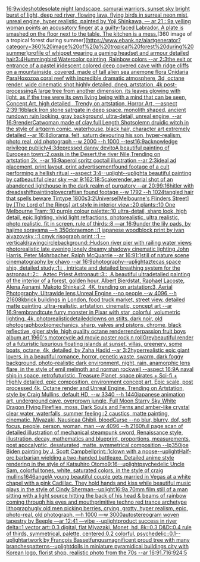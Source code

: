 [16:9](https://www.ebank.nz/aiartgenerator?category=16%3A9)[wideshot](https://www.ebank.nz/aiartgenerator?category=wideshot)[desolate night landscape, samurai warriors, sunset sky bright burst of light, deep red river, flowing lava, flying birds in surreal neon mist, unreal engine, hyper realistic, painted by Yoji Shinkawa, — ar 21 : 9](https://www.ebank.nz/aiartgenerator?category=desolate%20night%20landscape%2C%20samurai%20warriors%2C%20sunset%20sky%20bright%20burst%20of%20light%2C%20deep%20red%20river%2C%20flowing%20lava%2C%20flying%20birds%20in%20surreal%20neon%20mist%2C%20unreal%20engine%2C%20hyper%20realistic%2C%20painted%20by%20Yoji%20Shinkawa%2C%20%E2%80%94%20ar%2021%20%3A%209)[a yelling woman points an accusatory finger at a guilty-faced Labrador. A plate is smashed on the floor next to the table. The kitchen is a mess.](https://www.ebank.nz/aiartgenerator?category=a%20yelling%20woman%20points%20an%20accusatory%20finger%20at%20a%20guilty-faced%20Labrador.%20A%20plate%20is%20smashed%20on%20the%20floor%20next%20to%20the%20table.%20The%20kitchen%20is%20a%20mess.)[360 image of a tropical forest during summer](https://www.ebank.nz/aiartgenerator?category=360%20image%20of%20a%20tropical%20forest%20during%20summer)[profile of whippet wearing a gaming headset and armour detailed hair](https://www.ebank.nz/aiartgenerator?category=profile%20of%20whippet%20wearing%20a%20gaming%20headset%20and%20armour%20detailed%20hair)[3:4](https://www.ebank.nz/aiartgenerator?category=3%3A4)[Hummingbird Watercolor painting, Rainbow colors --ar 2:3](https://www.ebank.nz/aiartgenerator?category=Hummingbird%20Watercolor%20painting%2C%20Rainbow%20colors%20--ar%202%3A3)[the exit or entrance of a pastel iridescent colored deep covered cave with ridge cliffs on a mountainside, covered, made of tall alien sea anemone flora Cnidaria ParaHoxozoa coral reef with incredible dramatic atmosphere, 3d, octane render, wide cinematic shot highly detailed, dneg, artstation, 4k post-processing](https://www.ebank.nz/aiartgenerator?category=the%20exit%20or%20entrance%20of%20a%20pastel%20iridescent%20colored%20deep%20covered%20cave%20with%20ridge%20cliffs%20on%20a%20mountainside%2C%20covered%2C%20made%20of%20tall%20alien%20sea%20anemone%20flora%20Cnidaria%20ParaHoxozoa%20coral%20reef%20with%20incredible%20dramatic%20atmosphere%2C%203d%2C%20octane%20render%2C%20wide%20cinematic%20shot%20highly%20detailed%2C%20dneg%2C%20artstation%2C%204k%20post-processing)[A large tree from another dimension, its leaves glowing with light, as if the tree were its own living being with a mind that can be seen, Concept Art, high detailed , Trendy on artstation, Horror Art, —aspect 2:3](https://www.ebank.nz/aiartgenerator?category=A%20large%20tree%20from%20another%20dimension%2C%20its%20leaves%20glowing%20with%20light%2C%20as%20if%20the%20tree%20were%20its%20own%20living%20being%20with%20a%20mind%20that%20can%20be%20seen%2C%20Concept%20Art%2C%20high%20detailed%20%2C%20Trendy%20on%20artstation%2C%20Horror%20Art%2C%20%E2%80%94aspect%202%3A3)[9:16](https://www.ebank.nz/aiartgenerator?category=9%3A16)[black Iron stone satrgate in deep space, monolith shaped, ancient rundown ruin looking, gray background, ultra-detail, unreal engine, --ar 16:9](https://www.ebank.nz/aiartgenerator?category=black%20Iron%20stone%20satrgate%20in%20deep%20space%2C%20monolith%20shaped%2C%20ancient%20rundown%20ruin%20looking%2C%20gray%20background%2C%20ultra-detail%2C%20unreal%20engine%2C%20--ar%2016%3A9)[render](https://www.ebank.nz/aiartgenerator?category=render)[Catwoman,made of clay,full Length Shot](https://www.ebank.nz/aiartgenerator?category=Catwoman%2Cmade%20of%20clay%2Cfull%20Length%20Shot)[solemn druidic witch in the style of artgerm comic, waterhouse, black hair, character art extremely detailed --ar 16:8](https://www.ebank.nz/aiartgenerator?category=solemn%20druidic%20witch%20in%20the%20style%20of%20artgerm%20comic%2C%20waterhouse%2C%20black%20hair%2C%20character%20art%20extremely%20detailed%20--ar%2016%3A8)[diorama, felt, saturn devouring his son, hyper-realism, photo real, old photograph --w 2000 --h 1000 --test](https://www.ebank.nz/aiartgenerator?category=diorama%2C%20felt%2C%20saturn%20devouring%20his%20son%2C%20hyper-realism%2C%20photo%20real%2C%20old%20photograph%20--w%202000%20--h%201000%20--test)[16:9](https://www.ebank.nz/aiartgenerator?category=16%3A9)[acknowledge privilege publicly](https://www.ebank.nz/aiartgenerator?category=acknowledge%20privilege%20publicly)[4:3](https://www.ebank.nz/aiartgenerator?category=4%3A3)[depressed danny devito](https://www.ebank.nz/aiartgenerator?category=depressed%20danny%20devito)[A beautiful painting of European town::2,oasis in the Desert,the river Nile,Trending on artstation,2k, --ar 16:9](https://www.ebank.nz/aiartgenerator?category=A%20beautiful%20painting%20of%20European%20town%3A%3A2%2Coasis%20in%20the%20Desert%2Cthe%20river%20Nile%2CTrending%20on%20artstation%2C2k%2C%20--ar%2016%3A9)[aperol spritz coctail illustration --ar 2:3](https://www.ebank.nz/aiartgenerator?category=aperol%20spritz%20coctail%20illustration%20--ar%202%3A3)[ideal ad placement, print layout, print advertisement](https://www.ebank.nz/aiartgenerator?category=ideal%20ad%20placement%2C%20print%20layout%2C%20print%20advertisement)[found footage of a cult performing a hellish ritual --aspect 3:4](https://www.ebank.nz/aiartgenerator?category=found%20footage%20of%20a%20cult%20performing%20a%20hellish%20ritual%20--aspect%203%3A4)[--uplight](https://www.ebank.nz/aiartgenerator?category=--uplight)[--uplight](https://www.ebank.nz/aiartgenerator?category=--uplight)[a beautiful painting by cat](https://www.ebank.nz/aiartgenerator?category=a%20beautiful%20painting%20by%20cat)[beautiful clear sky —ar 9:16](https://www.ebank.nz/aiartgenerator?category=beautiful%20clear%20sky%20%E2%80%94ar%209%3A16)[2:1](https://www.ebank.nz/aiartgenerator?category=2%3A1)[8:5](https://www.ebank.nz/aiartgenerator?category=8%3A5)[cake](https://www.ebank.nz/aiartgenerator?category=cake)[render,](https://www.ebank.nz/aiartgenerator?category=render%2C)[aerial shot of an abandoned lighthouse in the dark realm of purgatory --ar 20:9](https://www.ebank.nz/aiartgenerator?category=aerial%20shot%20of%20an%20abandoned%20lighthouse%20in%20the%20dark%20realm%20of%20purgatory%20--ar%2020%3A9)[9:16](https://www.ebank.nz/aiartgenerator?category=9%3A16)[hitler with dreads](https://www.ebank.nz/aiartgenerator?category=hitler%20with%20dreads)[shift](https://www.ebank.nz/aiartgenerator?category=shift)[painting](https://www.ebank.nz/aiartgenerator?category=painting)[lovecraftian found footage --w 1792 --h 1024](https://www.ebank.nz/aiartgenerator?category=lovecraftian%20found%20footage%20--w%201792%20--h%201024)[tangled hair that spells beware Tintype 1800s](https://www.ebank.nz/aiartgenerator?category=tangled%20hair%20that%20spells%20beware%20Tintype%201800s)[3:2](https://www.ebank.nz/aiartgenerator?category=3%3A2)[Universe](https://www.ebank.nz/aiartgenerator?category=Universe)[[Melbourne's Flinders Street] by [The Lord of the Rings] art style in interior view::20 plants::10 One Melbourne Tram::10 purple colour palette::10 ultra-detail, sharp look, high detail, epic lighting, vivid light refractions, photorealistic, ultra realistic, photo realistic, fit in screen, rule of thirds::8 —ar 16:9](https://www.ebank.nz/aiartgenerator?category=%5BMelbourne%27s%20Flinders%20Street%5D%20by%20%5BThe%20Lord%20of%20the%20Rings%5D%20art%20style%20in%20interior%20view%3A%3A20%20plants%3A%3A10%20One%20Melbourne%20Tram%3A%3A10%20purple%20colour%20palette%3A%3A10%20ultra-detail%2C%20sharp%20look%2C%20high%20detail%2C%20epic%20lighting%2C%20vivid%20light%20refractions%2C%20photorealistic%2C%20ultra%20realistic%2C%20photo%20realistic%2C%20fit%20in%20screen%2C%20rule%20of%20thirds%3A%3A8%20%E2%80%94ar%2016%3A9)[under the lily pads, by hajime sorayama —h 350](https://www.ebank.nz/aiartgenerator?category=under%20the%20lily%20pads%2C%20by%20hajime%20sorayama%20%E2%80%94h%20350)[doraemon ::1  japanese woodblock print by ivan aivazovsky ::1 cmyk risograph print ::1 --vertical](https://www.ebank.nz/aiartgenerator?category=doraemon%20%3A%3A1%20%20japanese%20woodblock%20print%20by%20ivan%20aivazovsky%20%3A%3A1%20cmyk%20risograph%20print%20%3A%3A1%20--vertical)[drawing](https://www.ebank.nz/aiartgenerator?category=drawing)[circle](https://www.ebank.nz/aiartgenerator?category=circle)[background::](https://www.ebank.nz/aiartgenerator?category=background%3A%3A)[Hudson river pier with railing water views photorealistic late evening lonely dreamy shadowy cinematic lighting John Harris, Peter Mohrbacher, Ralph McQuarrie --ar 16:9](https://www.ebank.nz/aiartgenerator?category=Hudson%20river%20pier%20with%20railing%20water%20views%20photorealistic%20late%20evening%20lonely%20dreamy%20shadowy%20cinematic%20lighting%20John%20Harris%2C%20Peter%20Mohrbacher%2C%20Ralph%20McQuarrie%20--ar%2016%3A9)[1:1](https://www.ebank.nz/aiartgenerator?category=1%3A1)[still of nature scene cinematography by chavo --ar 16:9](https://www.ebank.nz/aiartgenerator?category=still%20of%20nature%20scene%20cinematography%20by%20chavo%20--ar%2016%3A9)[photography](https://www.ebank.nz/aiartgenerator?category=photography)[--uplight](https://www.ebank.nz/aiartgenerator?category=--uplight)[aztecas space ship, detailed study::1:: , intricate and detailed  breathing system for the astronaut::2:: , Aztec Priest Astronaut::3:: ,](https://www.ebank.nz/aiartgenerator?category=aztecas%20space%20ship%2C%20detailed%20study%3A%3A1%3A%3A%20%2C%20intricate%20and%20detailed%20%20breathing%20system%20for%20the%20astronaut%3A%3A2%3A%3A%20%2C%20Aztec%20Priest%20Astronaut%3A%3A3%3A%3A%20%2C)[A beautiful ultradetailed painting of the interior of a forest, golden hour, Albert Bierdstat, Raphael Lacoste, Alena Aenami, Makoto Shinkai:2, 4K, trending on artstation:3, Aerial Photography, Ultrawide lens,Unreal Engine --no people --w 4096 --h 2160](https://www.ebank.nz/aiartgenerator?category=A%20beautiful%20ultradetailed%20painting%20of%20the%20interior%20of%20a%20forest%2C%20golden%20hour%2C%20Albert%20Bierdstat%2C%20Raphael%20Lacoste%2C%20Alena%20Aenami%2C%20Makoto%20Shinkai%3A2%2C%204K%2C%20trending%20on%20artstation%3A3%2C%20Aerial%20Photography%2C%20Ultrawide%20lens%2CUnreal%20Engine%20--no%20people%20--w%204096%20--h%202160)[8k](https://www.ebank.nz/aiartgenerator?category=8k)[brick buildings in London, food truck market, street view, detailed matte painting, ultra-realistic, artstation, cinematic, concept art --ar 16:9](https://www.ebank.nz/aiartgenerator?category=brick%20buildings%20in%20London%2C%20food%20truck%20market%2C%20street%20view%2C%20detailed%20matte%20painting%2C%20ultra-realistic%2C%20artstation%2C%20cinematic%2C%20concept%20art%20--ar%2016%3A9)[rembrandt](https://www.ebank.nz/aiartgenerator?category=rembrandt)[cute furry monster in Pixar with star, colorful, volumetric lighting, 4k, photorealistic](https://www.ebank.nz/aiartgenerator?category=cute%20furry%20monster%20in%20Pixar%20with%20star%2C%20colorful%2C%20volumetric%20lighting%2C%204k%2C%20photorealistic)[detailed](https://www.ebank.nz/aiartgenerator?category=detailed)[clowns on stilts, dark noir, old photograph](https://www.ebank.nz/aiartgenerator?category=clowns%20on%20stilts%2C%20dark%20noir%2C%20old%20photograph)[box](https://www.ebank.nz/aiartgenerator?category=box)[biomechanics, sharp, valves and pistons, chrome, black reflective, giger style, high quality octane render](https://www.ebank.nz/aiartgenerator?category=biomechanics%2C%20sharp%2C%20valves%20and%20pistons%2C%20chrome%2C%20black%20reflective%2C%20giger%20style%2C%20high%20quality%20octane%20render)[render](https://www.ebank.nz/aiartgenerator?category=render)[passion fruit boys album art 1960's motorcycle ad movie poster rock n roll](https://www.ebank.nz/aiartgenerator?category=passion%20fruit%20boys%20album%20art%201960%27s%20motorcycle%20ad%20movie%20poster%20rock%20n%20roll)[Grey](https://www.ebank.nz/aiartgenerator?category=Grey)[beautiful render of a futuristic luxurious floating islands at sunset, villas, greenery, some boats, octane, 4k, detailed, by Zaha Hadid --ar 3:2](https://www.ebank.nz/aiartgenerator?category=beautiful%20render%20of%20a%20futuristic%20luxurious%20floating%20islands%20at%20sunset%2C%20villas%2C%20greenery%2C%20some%20boats%2C%20octane%2C%204k%2C%20detailed%2C%20by%20Zaha%20Hadid%20--ar%203%3A2)[hyperrealistic epic giant lovers, in a beautiful romance, horror, genetic waste,  swarm, dark foggy background, photo-realistic dark environment, night, rain, anamorphic lens flare, in the style of emil melmoth and norman rockwell --aspect 16:9](https://www.ebank.nz/aiartgenerator?category=hyperrealistic%20epic%20giant%20lovers%2C%20in%20a%20beautiful%20romance%2C%20horror%2C%20genetic%20waste%2C%20%20swarm%2C%20dark%20foggy%20background%2C%20photo-realistic%20dark%20environment%2C%20night%2C%20rain%2C%20anamorphic%20lens%20flare%2C%20in%20the%20style%20of%20emil%20melmoth%20and%20norman%20rockwell%20--aspect%2016%3A9)[A naval ship in space, retrofuturistic, Treasure Planet, space pirates + Sci-fi + Highly detailed, epic composition. environment concept art. Epic scale, post processed 4k, Octane render and Unreal Engine. Trending on Artstation, style by Craig Mullins, default HD, --w 3340 --h 1440](https://www.ebank.nz/aiartgenerator?category=A%20naval%20ship%20in%20space%2C%20retrofuturistic%2C%20Treasure%20Planet%2C%20space%20pirates%20%2B%20Sci-fi%20%2B%20Highly%20detailed%2C%20epic%20composition.%20environment%20concept%20art.%20Epic%20scale%2C%20post%20processed%204k%2C%20Octane%20render%20and%20Unreal%20Engine.%20Trending%20on%20Artstation%2C%20style%20by%20Craig%20Mullins%2C%20default%20HD%2C%20--w%203340%20--h%201440)[japanese animation art, underground cave, overgrown jungle, Full Moon Starry Sky White Dragon Flying Fireflies, moss, Dark Souls and Ferns and amber-like crystal clear water, waterfalls, summer feeling::2 caustics, matte painting, cinematic, Miyazaki, Nausicaa Ghibli, bloodCurse --no blur, blurry, dof, soft focus, people, person, woman, man  --w 4096  --h 2160](https://www.ebank.nz/aiartgenerator?category=japanese%20animation%20art%2C%20underground%20cave%2C%20overgrown%20jungle%2C%20Full%20Moon%20Starry%20Sky%20White%20Dragon%20Flying%20Fireflies%2C%20moss%2C%20Dark%20Souls%20and%20Ferns%20and%20amber-like%20crystal%20clear%20water%2C%20waterfalls%2C%20summer%20feeling%3A%3A2%20caustics%2C%20matte%20painting%2C%20cinematic%2C%20Miyazaki%2C%20Nausicaa%20Ghibli%2C%20bloodCurse%20--no%20blur%2C%20blurry%2C%20dof%2C%20soft%20focus%2C%20people%2C%20person%2C%20woman%2C%20man%20%20--w%204096%20%20--h%202160)[full page scan of detailed illustration of mechanical steampunk sword, Renaissance style, illustration, decay, mathematics and blueprint, proportions, measurements, post apocalyptic, desaturated, matte, symmetrical composition --lp](https://www.ebank.nz/aiartgenerator?category=full%20page%20scan%20of%20detailed%20illustration%20of%20mechanical%20steampunk%20sword%2C%20Renaissance%20style%2C%20illustration%2C%20decay%2C%20mathematics%20and%20blueprint%2C%20proportions%2C%20measurements%2C%20post%20apocalyptic%2C%20desaturated%2C%20matte%2C%20symmetrical%20composition%20--lp)[350](https://www.ebank.nz/aiartgenerator?category=350)[joe Biden painting by J. Scott Campbell](https://www.ebank.nz/aiartgenerator?category=joe%20Biden%20painting%20by%20J.%20Scott%20Campbell)[print::1](https://www.ebank.nz/aiartgenerator?category=print%3A%3A1)[clown with a noose](https://www.ebank.nz/aiartgenerator?category=clown%20with%20a%20noose)[--uplight](https://www.ebank.nz/aiartgenerator?category=--uplight)[Half-orc barbarian wielding a two-handed battleaxe. Detailed anime style rendering in the style of Katsuhiro Otomo](https://www.ebank.nz/aiartgenerator?category=Half-orc%20barbarian%20wielding%20a%20two-handed%20battleaxe.%20Detailed%20anime%20style%20rendering%20in%20the%20style%20of%20Katsuhiro%20Otomo)[9:16](https://www.ebank.nz/aiartgenerator?category=9%3A16)[--uplight](https://www.ebank.nz/aiartgenerator?category=--uplight)[psychedelic Uncle Sam, colorful tones, white, saturated colors, in the style of craig mullins](https://www.ebank.nz/aiartgenerator?category=psychedelic%20Uncle%20Sam%2C%20colorful%20tones%2C%20white%2C%20saturated%20colors%2C%20in%20the%20style%20of%20craig%20mullins)[1646](https://www.ebank.nz/aiartgenerator?category=1646)[angel](https://www.ebank.nz/aiartgenerator?category=angel)[A young beautiful couple gets married in Vegas at a white chapel with a pink Cadillac. They hold hands and kiss while beautiful music plays in the style of Cindy Sherman](https://www.ebank.nz/aiartgenerator?category=A%20young%20beautiful%20couple%20gets%20married%20in%20Vegas%20at%20a%20white%20chapel%20with%20a%20pink%20Cadillac.%20They%20hold%20hands%20and%20kiss%20while%20beautiful%20music%20plays%20in%20the%20style%20of%20Cindy%20Sherman)[--uplight](https://www.ebank.nz/aiartgenerator?category=--uplight)[16:9](https://www.ebank.nz/aiartgenerator?category=16%3A9)[a 70mm film still of a man sitting with a light source hitting the back of his head & beams of rainbow coming through his eyes and mouth](https://www.ebank.nz/aiartgenerator?category=a%2070mm%20film%20still%20of%20a%20man%20sitting%20with%20a%20light%20source%20hitting%20the%20back%20of%20his%20head%20%26%20beams%20of%20rainbow%20coming%20through%20his%20eyes%20and%20mouth)[primitive techno red trance archetype lithograph](https://www.ebank.nz/aiartgenerator?category=primitive%20techno%20red%20trance%20archetype%20lithograph)[ugly old men picking berries, crying, grotty, hyper realism, epic, photo-real, old photograph,  —h 1000 —w 3000](https://www.ebank.nz/aiartgenerator?category=ugly%20old%20men%20picking%20berries%2C%20crying%2C%20grotty%2C%20hyper%20realism%2C%20epic%2C%20photo-real%2C%20old%20photograph%2C%20%20%E2%80%94h%201000%20%E2%80%94w%203000)[autostereogram woven tapestry by Beeple —ar 12:41 —vibe --uplight](https://www.ebank.nz/aiartgenerator?category=autostereogram%20woven%20tapestry%20by%20Beeple%20%E2%80%94ar%2012%3A41%20%E2%80%94vibe%20--uplight)[product success in river delta::1 vector art::0.3 digital, flat Miyazaki, Monet, hd, 8k::0.3 D&D::0.4 rule of thirds, symmetrical, palette, centered:0.2 colorful, psychedelic::0.1](https://www.ebank.nz/aiartgenerator?category=product%20success%20in%20river%20delta%3A%3A1%20vector%20art%3A%3A0.3%20digital%2C%20flat%20Miyazaki%2C%20Monet%2C%20hd%2C%208k%3A%3A0.3%20D%26D%3A%3A0.4%20rule%20of%20thirds%2C%20symmetrical%2C%20palette%2C%20centered%3A0.2%20colorful%2C%20psychedelic%3A%3A0.1)[--uplight](https://www.ebank.nz/aiartgenerator?category=--uplight)[artwork by François Basset](https://www.ebank.nz/aiartgenerator?category=artwork%20by%20Fran%C3%A7ois%20Basset)[fungus](https://www.ebank.nz/aiartgenerator?category=fungus)[magnificent proud tree with many branches](https://www.ebank.nz/aiartgenerator?category=magnificent%20proud%20tree%20with%20many%20branches)[patterns](https://www.ebank.nz/aiartgenerator?category=patterns)[--uplight](https://www.ebank.nz/aiartgenerator?category=--uplight)[dolls in miniature pyramidical buildings city with  Korean logo, florist shop, realistic photo from the 70s --ar 16:9](https://www.ebank.nz/aiartgenerator?category=dolls%20in%20miniature%20pyramidical%20buildings%20city%20with%20%20Korean%20logo%2C%20florist%20shop%2C%20realistic%20photo%20from%20the%2070s%20--ar%2016%3A9)[1.7](https://www.ebank.nz/aiartgenerator?category=1.7)[16:9](https://www.ebank.nz/aiartgenerator?category=16%3A9)[2](https://www.ebank.nz/aiartgenerator?category=2)[4:5](https://www.ebank.nz/aiartgenerator?category=4%3A5)